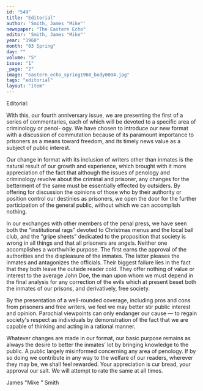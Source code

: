 ```yaml
---
id: "549"
title: "Editorial"
author: 'Smith, James "Mike"'
newspaper: "The Eastern Echo"
editor: 'Smith, James "Mike"'
year: "1960"
month: "03 Spring"
day: ""
volume: "5"
issue: "1"
_page: "2"
image: "eastern_echo_spring1960_body0004.jpg"
tags: "editorial"
layout: "item"
---
```

Editorial:

With this, our fourth anniversary issue, we are presenting the first of a series of
commentaries, each of which will be devoted to a specific area of criminology or penol-
ogy. We have chosen to introduce our new format with a discussion of commutation
because of its paramount importance to prisoners as a means toward freedom, and its
timely news value as a subject of public interest.

Our change in format with its inclusion of writers other than inmates is the natural
result of our growth and experience, which brought with it more appreciation of the
fact that although the issues of penology and criminology revolve about the criminal
and prisoner, any changes for the betterment of the same must be essentially
effected by outsiders. By offering for discussion the opinions of those who by their
authority or position control our destinies as prisoners, we open the door for the further
participation of the general public, without which we can accomplish nothing.

In our exchanges with other members of the penal press, we have seen both the
“institutional rags” devoted to Christmas menus and the local ball club, and the “gripe
sheets” dedicated to the proposition that society is wrong in all things and that all
prisoners are angels. Neither one accomplishes a worthwhile purpose. The first earns
the approval of the authorities and the displeasure of the inmates. The latter pleases
the inmates and antagonizes the officials. Their biggest failure lies in the fact that
they both leave the outside reader cold. They offer nothing of value or interest to the
average John Doe, the man upon whom we must depend in the final analysis for any
correction of the evils which at present beset both the inmates of our prisons, and
derivatively, free society.

By the presentation of a well-rounded coverage, including pros and cons from
prisoners and free writers, we feel we may better stir public interest and opinion.
Parochial viewpoints can only endanger our cause — to regain society's respect as
individuals by demonstration of the fact that we are capable of thinking and acting
in a rational manner.

Whatever changes are made in our format, our basic purpose remains as always
the desire to better the inmates’ lot by bringing knowledge to the public. A public
largely misinformed concerning any area of penology. If by so doing we contribute
in any way to the welfare of our readers, wherever they may be, we shall feel
rewarded. Your appreciation is cur bread, your approval our salt. We will attempt
to rate the same at all times.

James "Mike ” Smith
